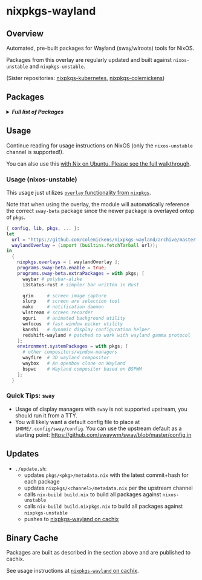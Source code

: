 # nixpkgs-wayland

## Overview

Automated, pre-built packages for Wayland (sway/wlroots) tools for NixOS.

Packages from this overlay are regularly updated and built against `nixos-unstable` and `nixpkgs-unstable`.

(Sister repositories: [nixpkgs-kubernetes](https://github.com/colemickens/nixpkgs-kubernetes), [nixpkgs-colemickens](https://github.com/colemickens/nixpkgs-colemickens))

## Packages

<details><summary><em><b>Full list of Packages</b></em></summary>

<!--pkgs-->
| Attribute Name | Last Upstream Commit Time |
| -------------- | ------------------------- |
| nixpkgs/nixos-unstable | [2019-01-13 01:38](https://github.com/nixos/nixpkgs-channels/commits/626233eee6ea309733d2d98625750cca904799a5) |
| nixpkgs/nixpkgs-unstable | [2019-01-05 18:46](https://github.com/nixos/nixpkgs-channels/commits/7d864c6bd6391baa516118051ec5fb7e9836280e) |
| pkgs/fmt | [2019-01-13 10:08](https://github.com/fmtlib/fmt/commits/b0cde860ae3fee787c582af53858ed03684e845f) |
| pkgs/wlroots | [2019-01-13 12:45](https://github.com/swaywm/wlroots/commits/10a2c4edec5e4f0877ff4afc83178c3f08b4f063) |
| pkgs/sway-beta | [2019-01-13 17:42](https://github.com/swaywm/sway/commits/4879d40695047a4c493bd8871d810c543978a869) |
| pkgs/swayidle | [2019-01-12 17:50](https://github.com/swaywm/swayidle/commits/1fe7145c186c285ee8036e364342195d53ac296b) |
| pkgs/slurp | [2019-01-09 15:24](https://github.com/emersion/slurp/commits/d9f3d741dc3de8c24198f41befc297e43054a523) |
| pkgs/grim | [2019-01-11 14:45](https://github.com/emersion/grim/commits/b22b8a5ac3984c9b7d4ae5ba7ca112d3fd98b7a1) |
| pkgs/mako | [2019-01-06 06:30](https://github.com/emersion/mako/commits/3211130215bc91db6d284f4ccffefd81ddd0f7e2) |
| pkgs/kanshi | [2019-01-09 09:05](https://github.com/emersion/kanshi/commits/c97715789db78a88970f6a4c86ecd9e59f156956) |
| pkgs/wlstream | [2018-07-15 14:10](https://github.com/atomnuker/wlstream/commits/182076a94562b128c3a97ecc53cc68905ea86838) |
| pkgs/oguri | [2018-12-27 09:16](https://github.com/vilhalmer/oguri/commits/bc82b841e0d9667b266378818b9e026308756f75) |
| pkgs/waybar | [2019-01-13 13:37](https://github.com/Alexays/waybar/commits/9348e885929db86ca5f775c5909c753197db311e) |
| pkgs/wayfire | [2019-01-13 00:57](https://github.com/WayfireWM/wayfire/commits/bf6d16d48ffeeb0cfe1c725a05823768ea759603) |
| pkgs/wf-config | [2018-12-17 00:04](https://github.com/WayfireWM/wf-config/commits/6d3426e216ac62ffa035035f9c1bea074e184018) |
| pkgs/redshift-wayland | [2018-11-07 12:03](https://github.com/minus7/redshift/commits/420d0d534c9f03abc4d634a7d3d7629caf29b4b6) |
| pkgs/bspwc | [2018-12-29 15:21](https://github.com/Bl4ckb0ne/bspwc/commits/e72ff641bd30d3db153d879cea1cffd149931546) |
| pkgs/waybox | [2018-11-27 06:44](https://github.com/wizbright/waybox/commits/482d0a92f5530a5cbab8b0b913b653d4503015c4) |
| pkgs/wl-clipboard | [2019-01-13 03:21](https://github.com/bugaevc/wl-clipboard/commits/7a851c6690c99935d455572b121306a0decad48a) |
| pkgs/wmfocus | [2019-01-08 03:15](https://github.com/svenstaro/wmfocus/commits/7cdbd7f6dabe2932828886ffad05a90df3555e3b) |
| pkgs/i3status-rust | [2018-12-24 09:01](https://github.com/greshake/i3status-rust/commits/31a595ee2b7ca84c3205560d96ec7bcf8ce02d0b) |
<!--pkgs-->

</details>

## Usage

Continue reading for usage instructions on NixOS (only the `nixos-unstable` channel is supported!).

You can also use this [with Nix on Ubuntu. Please see the full walkthrough](docs/sway-on-ubuntu/).

### Usage (nixos-unstable)

This usage just utilizes [`overlay` functionality from `nixpkgs`]().

Note that when using the overlay, the module will automatically reference the correct
`sway-beta` package since the newer package is overlayed ontop of `pkgs`.

```nix
{ config, lib, pkgs, ... }:
let
  url = "https://github.com/colemickens/nixpkgs-wayland/archive/master.tar.gz";
  waylandOverlay = (import (builtins.fetchTarball url));
in
  {
    nixpkgs.overlays = [ waylandOverlay ];
    programs.sway-beta.enable = true;
    programs.sway-beta.extraPackages = with pkgs; [
      waybar # polybar-alike
      i3status-rust # simpler bar written in Rust

      grim     # screen image capture
      slurp    # screen are selection tool
      mako     # notification daemon
      wlstream # screen recorder
      oguri    # animated background utility
      wmfocus  # fast window picker utility
      kanshi   # dynamic display configuration helper
      redshift-wayland # patched to work with wayland gamma protocol
    ];
    environment.systemPackages = with pkgs; [
      # other compositors/window-managers
      wayfire  # 3D wayland compositor
      waybox   # An openbox clone on Wayland
      bspwc    # Wayland compositor based on BSPWM
    ];
  }
```

### Quick Tips: `sway`

* Usage of display managers with `sway` is not supported upstream, you should run it from a TTY.
* You will likely want a default config file to place at `$HOME/.config/sway/config`. You can use the upstream default as a starting point: https://github.com/swaywm/sway/blob/master/config.in

## Updates

* `./update.sh`:
  * updates `pkgs/<pkg>/metadata.nix` with the latest commit+hash for each package
  * updates `nixpkgs/<channel>/metadata.nix` per the upstream channel
  * calls `nix-build build.nix` to build all packages against `nixos-unstable`
  * calls `nix-build build.nixpkgs.nix` to build all packages against `nixpkgs-unstable`
  * pushes to [nixpkgs-wayland on cachix](https://nixpkgs-wayland.cachix.org)

## Binary Cache

Packages are built as described in the section above and are published to cachix.

See usage instructions at [`nixpkgs-wayland` on cachix](https://nixpkgs-wayland.cachix.org).

